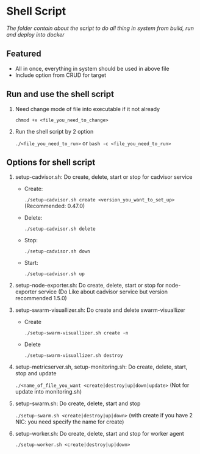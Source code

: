 # Shell Script

*The folder contain about the script to do all thing in system from build, run and deploy into docker*

## Featured
- All in once, everything in system should be used in above file
- Include option from CRUD for target

## Run and use the shell script
1. Need change mode of file into executable if it not already

    `chmod +x <file_you_need_to_change>`

2. Run the shell script by 2 option

    `./<file_you_need_to_run>` or `bash -c <file_you_need_to_run>`


## Options for shell script
1. setup-cadvisor.sh: Do create, delete, start or stop for cadvisor service
    - Create:

        `./setup-cadvisor.sh create <version_you_want_to_set_up>` (Recommended: 0.47.0)

    - Delete:

        `./setup-cadvisor.sh delete`

    - Stop:

        `./setup-cadvisor.sh down`

    - Start:

        `./setup-cadvisor.sh up`

2. setup-node-exporter.sh: Do create, delete, start or stop for node-exporter service (Do Like about cadvisor service but version recommended 1.5.0)

3. setup-swarm-visuallizer.sh: Do create and delete swarm-visuallizer

    - Create

        `./setup-swarm-visuallizer.sh create -n`

    - Delete

        `./setup-swarm-visuallizer.sh destroy`

4. setup-metricserver.sh, setup-monitoring.sh: Do create, delete, start, stop and update

    `./<name_of_file_you_want <create|destroy|up|down|update>` (Not for update into monitoring.sh)

5. setup-swarm.sh: Do create, delete, start and stop

    `./setup-swarm.sh <create|destroy|up|down>` (with create if you have 2 NIC: you need specify the name for create)

6. setup-worker.sh: Do create, delete, start and stop for worker agent

    `./setup-worker.sh <create|destroy|up|down>`


